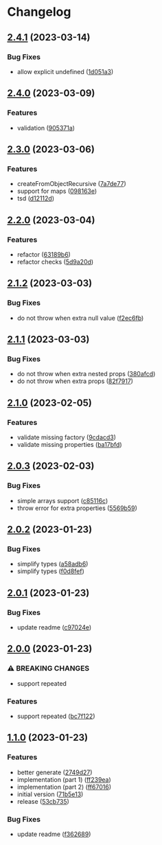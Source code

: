 # Changelog

## [2.4.1](https://github.com/infodusha/grpc-web-from-object/compare/v2.4.0...v2.4.1) (2023-03-14)


### Bug Fixes

* allow explicit undefined ([1d051a3](https://github.com/infodusha/grpc-web-from-object/commit/1d051a3d1302b4fed4c707806eac065357b2684d))

## [2.4.0](https://github.com/infodusha/grpc-web-from-object/compare/v2.3.0...v2.4.0) (2023-03-09)


### Features

* validation ([905371a](https://github.com/infodusha/grpc-web-from-object/commit/905371a9f8eedc6666fedd128141aebd88069d46))

## [2.3.0](https://github.com/infodusha/grpc-web-from-object/compare/v2.2.0...v2.3.0) (2023-03-06)


### Features

* createFromObjectRecursive ([7a7de77](https://github.com/infodusha/grpc-web-from-object/commit/7a7de7764342b963be327d93a78fc9766c1dcc16))
* support for maps ([098163e](https://github.com/infodusha/grpc-web-from-object/commit/098163ec9b3bdc286a539c894ebaac9ea8b61e4a))
* tsd ([d12112d](https://github.com/infodusha/grpc-web-from-object/commit/d12112dd8ca0dda2501b3d5abaf1f2e1f5df7f9b))

## [2.2.0](https://github.com/infodusha/grpc-web-from-object/compare/v2.1.2...v2.2.0) (2023-03-04)


### Features

* refactor ([63189b6](https://github.com/infodusha/grpc-web-from-object/commit/63189b6de05f7392ca982df75927102dbef6ccf8))
* refactor checks ([5d9a20d](https://github.com/infodusha/grpc-web-from-object/commit/5d9a20d95fd7698884c90e7106b458eda45796c4))

## [2.1.2](https://github.com/infodusha/grpc-web-from-object/compare/v2.1.1...v2.1.2) (2023-03-03)


### Bug Fixes

* do not throw when extra null value ([f2ec6fb](https://github.com/infodusha/grpc-web-from-object/commit/f2ec6fbd5190d0fa90404527484dfa4ffd21746d))

## [2.1.1](https://github.com/infodusha/grpc-web-from-object/compare/v2.1.0...v2.1.1) (2023-03-03)


### Bug Fixes

* do not throw when extra nested props ([380afcd](https://github.com/infodusha/grpc-web-from-object/commit/380afcd6147b24fe634618e49bf65f8957058639))
* do not throw when extra props ([82f7917](https://github.com/infodusha/grpc-web-from-object/commit/82f79179f7dd4ea7841f048cfd4896066f80dd1d))

## [2.1.0](https://github.com/infodusha/grpc-web-from-object/compare/v2.0.3...v2.1.0) (2023-02-05)


### Features

* validate missing factory ([9cdacd3](https://github.com/infodusha/grpc-web-from-object/commit/9cdacd3dcde582ea57b21155b8611ede259dcb23))
* validate missing properties ([ba17bfd](https://github.com/infodusha/grpc-web-from-object/commit/ba17bfd0b6e8eed35d160be1a804a52625a22136))

## [2.0.3](https://github.com/infodusha/grpc-web-from-object/compare/v2.0.2...v2.0.3) (2023-02-03)


### Bug Fixes

* simple arrays support ([c85116c](https://github.com/infodusha/grpc-web-from-object/commit/c85116c179f5b3c28a3aae303bcc6c3a0efe7205))
* throw error for extra properties ([5569b59](https://github.com/infodusha/grpc-web-from-object/commit/5569b5970fc9d451932540f3dd430377ae75f43d))

## [2.0.2](https://github.com/infodusha/grpc-web-from-object/compare/v2.0.1...v2.0.2) (2023-01-23)


### Bug Fixes

* simplify types ([a58adb6](https://github.com/infodusha/grpc-web-from-object/commit/a58adb6c073fcfcbf0dc9a180a4c6b3ada3adf14))
* simplify types ([f0d8fef](https://github.com/infodusha/grpc-web-from-object/commit/f0d8fef2726deb2bf7ee762e4aa403855092f10d))

## [2.0.1](https://github.com/infodusha/grpc-web-from-object/compare/v2.0.0...v2.0.1) (2023-01-23)


### Bug Fixes

* update readme ([c97024e](https://github.com/infodusha/grpc-web-from-object/commit/c97024efdc8ae7cc6da52f8f43c955f14241729b))

## [2.0.0](https://github.com/infodusha/grpc-web-from-object/compare/v1.1.0...v2.0.0) (2023-01-23)


### ⚠ BREAKING CHANGES

* support repeated

### Features

* support repeated ([bc7f122](https://github.com/infodusha/grpc-web-from-object/commit/bc7f122994bcffd7c07d75ee60e43ac53a9f2f88))

## [1.1.0](https://github.com/infodusha/grpc-web-from-object/compare/v1.0.0...v1.1.0) (2023-01-23)


### Features

* better generate ([2749d27](https://github.com/infodusha/grpc-web-from-object/commit/2749d270cb79cab3e0b20900087e4dda5d2e973f))
* implementation (part 1) ([ff239ea](https://github.com/infodusha/grpc-web-from-object/commit/ff239ea0c4a67b5d7a9c24b3d99d3b2eb810c4c2))
* implementation (part 2) ([ff67016](https://github.com/infodusha/grpc-web-from-object/commit/ff670165d7f43f15d9eee409074426f742683528))
* initial version ([71b5e13](https://github.com/infodusha/grpc-web-from-object/commit/71b5e133187993cd1c820b5f9a86b2366d508fac))
* release ([53cb735](https://github.com/infodusha/grpc-web-from-object/commit/53cb735eb4c7586441a9a1ef4c3a070e82c9f9f8))


### Bug Fixes

* update readme ([f362689](https://github.com/infodusha/grpc-web-from-object/commit/f3626890acb4261ea6603f7dfd91f7e8821d5f1c))

